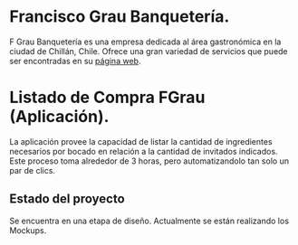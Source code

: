# Francisco Grau Banquetería.

F Grau Banquetería es una empresa dedicada al área gastronómica en la ciudad de Chillán, Chile. Ofrece una gran variedad de servicios que puede ser encontradas en su [página web](http://www.fgrau.cl/).

# Listado de Compra FGrau (Aplicación).

La aplicación provee la capacidad de listar la cantidad de ingredientes necesarios por bocado en relación a la cantidad de invitados indicados. Este proceso toma alrededor de 3 horas, pero automatizandolo tan solo un par de clics.

## Estado del proyecto

Se encuentra en una etapa de diseño. Actualmente se están realizando los Mockups.